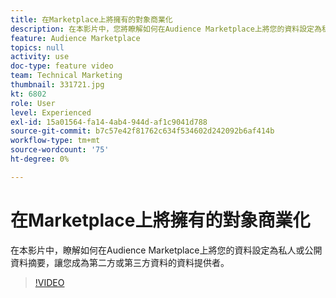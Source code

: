 ```yaml
---
title: 在Marketplace上將擁有的對象商業化
description: 在本影片中，您將瞭解如何在Audience Marketplace上將您的資料設定為私人或公開資料摘要，讓您成為第二方或第三方資料的資料提供者。
feature: Audience Marketplace
topics: null
activity: use
doc-type: feature video
team: Technical Marketing
thumbnail: 331721.jpg
kt: 6802
role: User
level: Experienced
exl-id: 15a01564-fa14-4ab4-944d-af1c9041d788
source-git-commit: b7c57e42f81762c634f534602d242092b6af414b
workflow-type: tm+mt
source-wordcount: '75'
ht-degree: 0%

---
```


# 在Marketplace上將擁有的對象商業化

在本影片中，瞭解如何在Audience Marketplace上將您的資料設定為私人或公開資料摘要，讓您成為第二方或第三方資料的資料提供者。

>[!VIDEO](https://video.tv.adobe.com/v/331721/?quality=12&learn=on)
